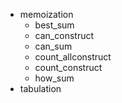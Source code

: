 -   memoization
    -   best_sum
    -   can_construct
    -   can_sum
    -   count_allconstruct
    -   count_construct
    -   how_sum
-   tabulation
